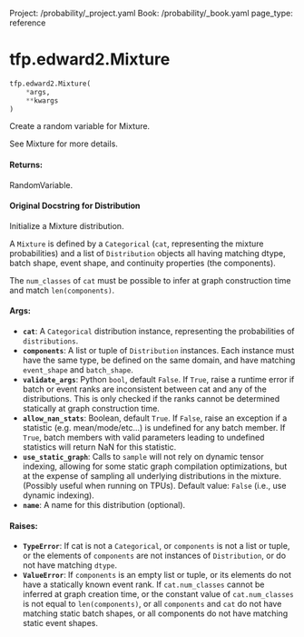 Project: /probability/_project.yaml
Book: /probability/_book.yaml
page_type: reference
<div itemscope itemtype="http://developers.google.com/ReferenceObject">
<meta itemprop="name" content="tfp.edward2.Mixture" />
</div>

# tfp.edward2.Mixture

``` python
tfp.edward2.Mixture(
    *args,
    **kwargs
)
```

Create a random variable for Mixture.

See Mixture for more details.

#### Returns:

  RandomVariable.

#### Original Docstring for Distribution

Initialize a Mixture distribution.

A `Mixture` is defined by a `Categorical` (`cat`, representing the
mixture probabilities) and a list of `Distribution` objects
all having matching dtype, batch shape, event shape, and continuity
properties (the components).

The `num_classes` of `cat` must be possible to infer at graph construction
time and match `len(components)`.


#### Args:

* <b>`cat`</b>: A `Categorical` distribution instance, representing the probabilities
      of `distributions`.
* <b>`components`</b>: A list or tuple of `Distribution` instances.
    Each instance must have the same type, be defined on the same domain,
    and have matching `event_shape` and `batch_shape`.
* <b>`validate_args`</b>: Python `bool`, default `False`. If `True`, raise a runtime
    error if batch or event ranks are inconsistent between cat and any of
    the distributions. This is only checked if the ranks cannot be
    determined statically at graph construction time.
* <b>`allow_nan_stats`</b>: Boolean, default `True`. If `False`, raise an
   exception if a statistic (e.g. mean/mode/etc...) is undefined for any
    batch member. If `True`, batch members with valid parameters leading to
    undefined statistics will return NaN for this statistic.
* <b>`use_static_graph`</b>: Calls to `sample` will not rely on dynamic tensor
    indexing, allowing for some static graph compilation optimizations, but
    at the expense of sampling all underlying distributions in the mixture.
    (Possibly useful when running on TPUs).
    Default value: `False` (i.e., use dynamic indexing).
* <b>`name`</b>: A name for this distribution (optional).


#### Raises:

* <b>`TypeError`</b>: If cat is not a `Categorical`, or `components` is not
    a list or tuple, or the elements of `components` are not
    instances of `Distribution`, or do not have matching `dtype`.
* <b>`ValueError`</b>: If `components` is an empty list or tuple, or its
    elements do not have a statically known event rank.
    If `cat.num_classes` cannot be inferred at graph creation time,
    or the constant value of `cat.num_classes` is not equal to
    `len(components)`, or all `components` and `cat` do not have
    matching static batch shapes, or all components do not
    have matching static event shapes.